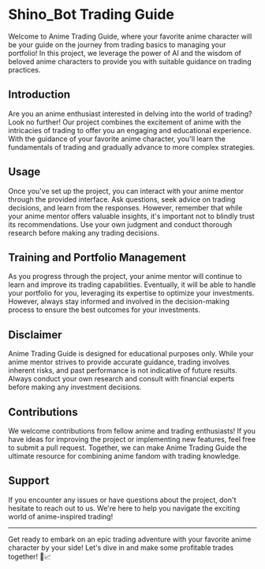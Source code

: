 # Shino_Bot Trading Guide
Welcome to Anime Trading Guide, where your favorite anime character will be your guide on the journey from trading basics to managing your portfolio! In this project, we leverage the power of AI and the wisdom of beloved anime characters to provide you with suitable guidance on trading practices.

## Introduction
Are you an anime enthusiast interested in delving into the world of trading? Look no further! Our project combines the excitement of anime with the intricacies of trading to offer you an engaging and educational experience. With the guidance of your favorite anime character, you'll learn the fundamentals of trading and gradually advance to more complex strategies.

## Usage
Once you've set up the project, you can interact with your anime mentor through the provided interface. Ask questions, seek advice on trading decisions, and learn from the responses. However, remember that while your anime mentor offers valuable insights, it's important not to blindly trust its recommendations. Use your own judgment and conduct thorough research before making any trading decisions.

## Training and Portfolio Management
As you progress through the project, your anime mentor will continue to learn and improve its trading capabilities. Eventually, it will be able to handle your portfolio for you, leveraging its expertise to optimize your investments. However, always stay informed and involved in the decision-making process to ensure the best outcomes for your investments.

## Disclaimer
Anime Trading Guide is designed for educational purposes only. While your anime mentor strives to provide accurate guidance, trading involves inherent risks, and past performance is not indicative of future results. Always conduct your own research and consult with financial experts before making any investment decisions.

## Contributions
We welcome contributions from fellow anime and trading enthusiasts! If you have ideas for improving the project or implementing new features, feel free to submit a pull request. Together, we can make Anime Trading Guide the ultimate resource for combining anime fandom with trading knowledge.

## Support
If you encounter any issues or have questions about the project, don't hesitate to reach out to us. We're here to help you navigate the exciting world of anime-inspired trading!

---

Get ready to embark on an epic trading adventure with your favorite anime character by your side! Let's dive in and make some profitable trades together! 🚀📈
